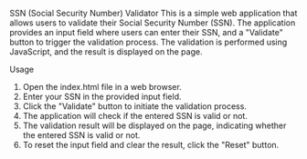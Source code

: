 SSN (Social Security Number) Validator
This is a simple web application that allows users to validate their Social Security Number (SSN). The application provides an input field where users can enter their SSN, and a "Validate" button to trigger the validation process. The validation is performed using JavaScript, and the result is displayed on the page.

Usage
1. Open the index.html file in a web browser.
2. Enter your SSN in the provided input field.
3. Click the "Validate" button to initiate the validation process.
4. The application will check if the entered SSN is valid or not.
5. The validation result will be displayed on the page, indicating whether the entered SSN is valid or not.
6. To reset the input field and clear the result, click the "Reset" button.
